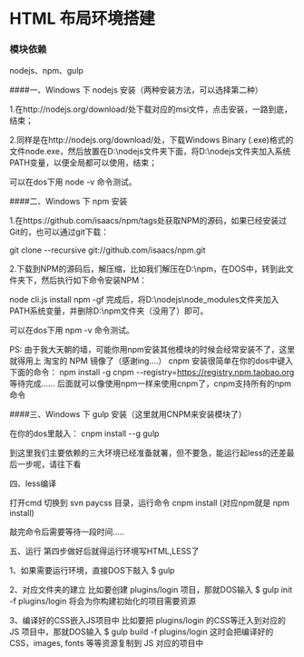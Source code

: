 # HTML 布局环境搭建

### 模块依赖
nodejs、npm、gulp

####一、Windows 下 nodejs 安装（两种安装方法，可以选择第二种）

1.在http://nodejs.org/download/处下载对应的msi文件，点击安装，一路到底，结束；

2.同样是在http://nodejs.org/download/处，下载Windows Binary (.exe)格式的文件node.exe，然后放置在D:\nodejs文件夹下面，将D:\nodejs文件夹加入系统PATH变量，以便全局都可以使用，结束；

可以在dos下用 node -v 命令测试。


####二、Windows 下 npm 安装

1.在https://github.com/isaacs/npm/tags处获取NPM的源码，如果已经安装过Git的，也可以通过git下载：

git clone --recursive git://github.com/isaacs/npm.git

2.下载到NPM的源码后，解压缩，比如我们解压在D:\npm，在DOS中，转到此文件夹下，然后执行如下命令安装NPM：

node cli.js install npm -gf
完成后，将D:\nodejs\node_modules文件夹加入PATH系统变量，并删除D:\npm文件夹（没用了）即可。

可以在dos下用 npm -v 命令测试。


PS: 由于我大天朝的墙，可能你用npm安装其他模块的时候会经常安装不了，这里就得用上 淘宝的 NPM 镜像了（感谢ing....）
cnpm 安装很简单在你的dos中键入下面的命令：
npm install -g cnpm --registry=https://registry.npm.taobao.org
等待完成......
后面就可以像使用npm一样来使用cnpm了，cnpm支持所有的npm命令

####三、Windows 下 gulp 安装（这里就用CNPM来安装模块了）

在你的dos里敲入：
cnpm install --g gulp 

到这里我们主要依赖的三大环境已经准备就署，但不要急，能运行起less的还差最后一步呢，请往下看

四、less编译

打开cmd 切换到 svn paycss 目录，运行命令
cnpm install (对应npm就是  npm install)

敲完命令后需要等待一段时间.....

五、运行
第四步做好后就得运行环境写HTML,LESS了

1、如果需要运行环境，直接DOS下敲入
$ gulp

2、对应文件夹的建立
比如要创建 plugins/login 项目，那就DOS输入
$ gulp init -f plugins/login
将会为你构建初始化的项目需要资源

3、编译好的CSS嵌入JS项目中
比如要把 plugins/login 的CSS等迁入到对应的 JS 项目中，那就DOS输入
$ gulp build -f  plugins/login
这时会把编译好的CSS，images, fonts 等等资源复制到 JS 对应的项目中


